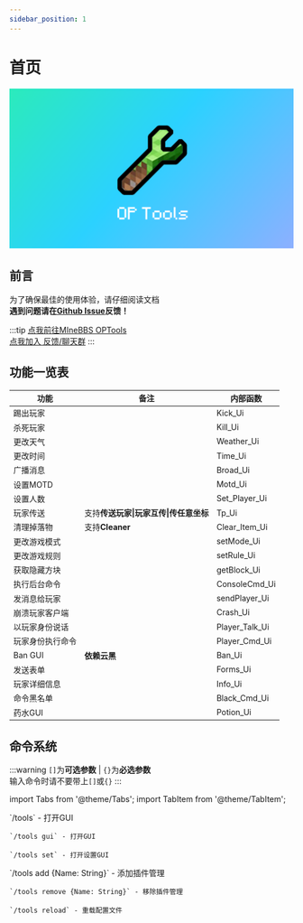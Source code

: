 ```yaml
---
sidebar_position: 1
---
```


# 首页

![logo](./img/logo_background.png)

## 前言

为了确保最佳的使用体验，请仔细阅读文档  
**遇到问题请在[Github Issue](https://github.com/engsr6982/lse-workspace/issues)反馈！**

:::tip
[点我前往MIneBBS OPTools](https://www.minebbs.com/resources/op-tools-op-gui.4836/)  
[点我加入 反馈/聊天群](https://qm.qq.com/cgi-bin/qm/qr?k=jmd_S7-T9UGiVp9eiPyHtuIuEApwVIq5&authKey=6c4npR7mamU4DP72JQKTYQAIz12vhRXHE4/U6GCriqjtiQpaa3Gf6Q+sYricFR9y&noverify=0)
:::

## 功能一览表

| **功能** | **备注** | **内部函数** |
| ---- | --- | -------- |
| 踢出玩家 |  | Kick_Ui |
| 杀死玩家 |  | Kill_Ui |
| 更改天气 |  | Weather_Ui |
| 更改时间 |  | Time_Ui |
| 广播消息 |  | Broad_Ui |
| 设置MOTD |  | Motd_Ui |
| 设置人数 |  | Set_Player_Ui |
| 玩家传送 | 支持**传送玩家\|玩家互传\|传任意坐标** | Tp_Ui |
| 清理掉落物 | 支持**Cleaner** | Clear_Item_Ui |
| 更改游戏模式 |  | setMode_Ui |
| 更改游戏规则 |  | setRule_Ui |
| 获取隐藏方块 |  | getBlock_Ui |
| 执行后台命令 |  | ConsoleCmd_Ui |
| 发消息给玩家 |  | sendPlayer_Ui |
| 崩溃玩家客户端 |  | Crash_Ui |
| 以玩家身份说话 |  | Player_Talk_Ui |
| 玩家身份执行命令 |  | Player_Cmd_Ui |
| Ban GUI | **依赖云黑** | Ban_Ui |
| 发送表单 |  | Forms_Ui |
| 玩家详细信息 |  | Info_Ui |
| 命令黑名单 |  | Black_Cmd_Ui |
| 药水GUI |  | Potion_Ui |

## 命令系统

:::warning
`[]`为**可选参数** | `{}`为**必选参数**  
输入命令时请不要带上`[]`或`{}`
:::

import Tabs from '@theme/Tabs';
import TabItem from '@theme/TabItem';

<Tabs>
  <TabItem value="基础命令" label="🎯基础命令" default>
    `/tools` - 打开GUI

    `/tools gui` - 打开GUI  

    `/tools set` - 打开设置GUI  
  </TabItem>
  <TabItem value="控制台命令" label="🎯控制台命令">
    `/tools add {Name: String}` - 添加插件管理  

    `/tools remove {Name: String}` - 移除插件管理  

    `/tools reload` - 重载配置文件  
  </TabItem>
</Tabs>

